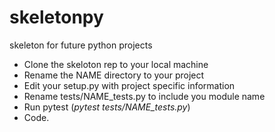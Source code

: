 # skeletonpy
skeleton for future python projects

* Clone the skeloton rep to your local machine
* Rename the NAME directory to your project
* Edit your setup.py with project specific information
* Rename tests/NAME_tests.py to include you module name
* Run pytest (_pytest tests/NAME_tests.py_)
* Code.
